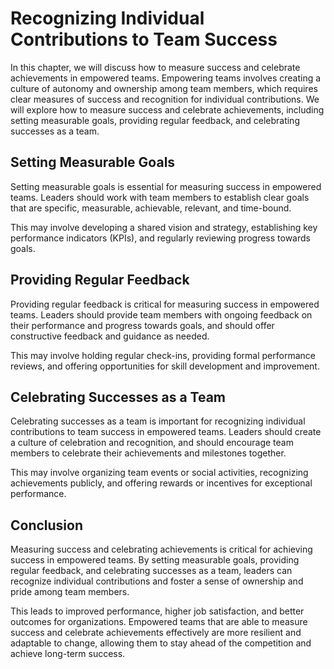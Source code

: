 Recognizing Individual Contributions to Team Success
===============================================================================================================

In this chapter, we will discuss how to measure success and celebrate achievements in empowered teams. Empowering teams involves creating a culture of autonomy and ownership among team members, which requires clear measures of success and recognition for individual contributions. We will explore how to measure success and celebrate achievements, including setting measurable goals, providing regular feedback, and celebrating successes as a team.

Setting Measurable Goals
------------------------

Setting measurable goals is essential for measuring success in empowered teams. Leaders should work with team members to establish clear goals that are specific, measurable, achievable, relevant, and time-bound.

This may involve developing a shared vision and strategy, establishing key performance indicators (KPIs), and regularly reviewing progress towards goals.

Providing Regular Feedback
--------------------------

Providing regular feedback is critical for measuring success in empowered teams. Leaders should provide team members with ongoing feedback on their performance and progress towards goals, and should offer constructive feedback and guidance as needed.

This may involve holding regular check-ins, providing formal performance reviews, and offering opportunities for skill development and improvement.

Celebrating Successes as a Team
-------------------------------

Celebrating successes as a team is important for recognizing individual contributions to team success in empowered teams. Leaders should create a culture of celebration and recognition, and should encourage team members to celebrate their achievements and milestones together.

This may involve organizing team events or social activities, recognizing achievements publicly, and offering rewards or incentives for exceptional performance.

Conclusion
----------

Measuring success and celebrating achievements is critical for achieving success in empowered teams. By setting measurable goals, providing regular feedback, and celebrating successes as a team, leaders can recognize individual contributions and foster a sense of ownership and pride among team members.

This leads to improved performance, higher job satisfaction, and better outcomes for organizations. Empowered teams that are able to measure success and celebrate achievements effectively are more resilient and adaptable to change, allowing them to stay ahead of the competition and achieve long-term success.
